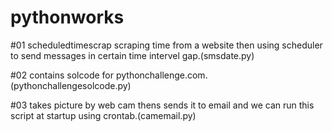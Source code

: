 # pythonworks
#01 scheduledtimescrap
scraping time from a website then using scheduler to send messages in certain time intervel gap.(smsdate.py)

#02 contains solcode for pythonchallenge.com.(pythonchallengesolcode.py)

#03 takes picture by web cam thens sends it to email and we can run this script at startup using crontab.(camemail.py)
